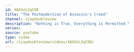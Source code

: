 ```yaml
---
id: XAXXzL2qCO0
title: "The Postmodernism of Assassin's Creed"
channel: sjaydoubleview
description: "Nothing is True, Everything is Permitted."
series:
source: youtube
type: video
url: /sjaydoubleview/videos/XAXXzL2qCO0/
---
```

